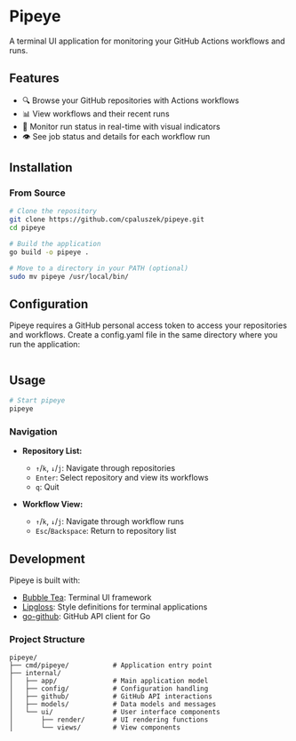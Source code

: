 # Pipeye

A terminal UI application for monitoring your GitHub Actions workflows and runs.

## Features

- 🔍 Browse your GitHub repositories with Actions workflows
- 📊 View workflows and their recent runs
- 🔄 Monitor run status in real-time with visual indicators
- 👁️ See job status and details for each workflow run

## Installation

### From Source

```bash
# Clone the repository
git clone https://github.com/cpaluszek/pipeye.git
cd pipeye

# Build the application
go build -o pipeye .

# Move to a directory in your PATH (optional)
sudo mv pipeye /usr/local/bin/
```

## Configuration

Pipeye requires a GitHub personal access token to access your repositories and workflows. Create a config.yaml file in the same directory where you run the application:

```yaml
```

## Usage

```bash
# Start pipeye
pipeye
```

### Navigation

- **Repository List:**
  - `↑`/`k`, `↓`/`j`: Navigate through repositories
  - `Enter`: Select repository and view its workflows
  - `q`: Quit

- **Workflow View:**
  - `↑`/`k`, `↓`/`j`: Navigate through workflow runs
  - `Esc`/`Backspace`: Return to repository list

## Development

Pipeye is built with:

- [Bubble Tea](https://github.com/charmbracelet/bubbletea): Terminal UI framework
- [Lipgloss](https://github.com/charmbracelet/lipgloss): Style definitions for terminal applications
- [go-github](https://github.com/google/go-github): GitHub API client for Go

### Project Structure

```
pipeye/
├── cmd/pipeye/           # Application entry point
├── internal/
│   ├── app/              # Main application model
│   ├── config/           # Configuration handling
│   ├── github/           # GitHub API interactions
│   ├── models/           # Data models and messages
│   └── ui/               # User interface components
│       ├── render/       # UI rendering functions
│       └── views/        # View components
```

